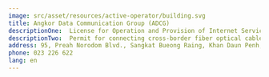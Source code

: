 ```yaml
---
image: src/asset/resources/active-operator/building.svg
title: Angkor Data Communication Group (ADCG)
descriptionOne:  License for Operation and Provision of Internet Service
descriptionTwo:  Permit for connecting cross-border fiber optical cable network
address: 95, Preah Norodom Blvd., Sangkat Bueong Raing, Khan Daun Penh, Phnom Penh
phone: 023 226 622
lang: en
---
```

